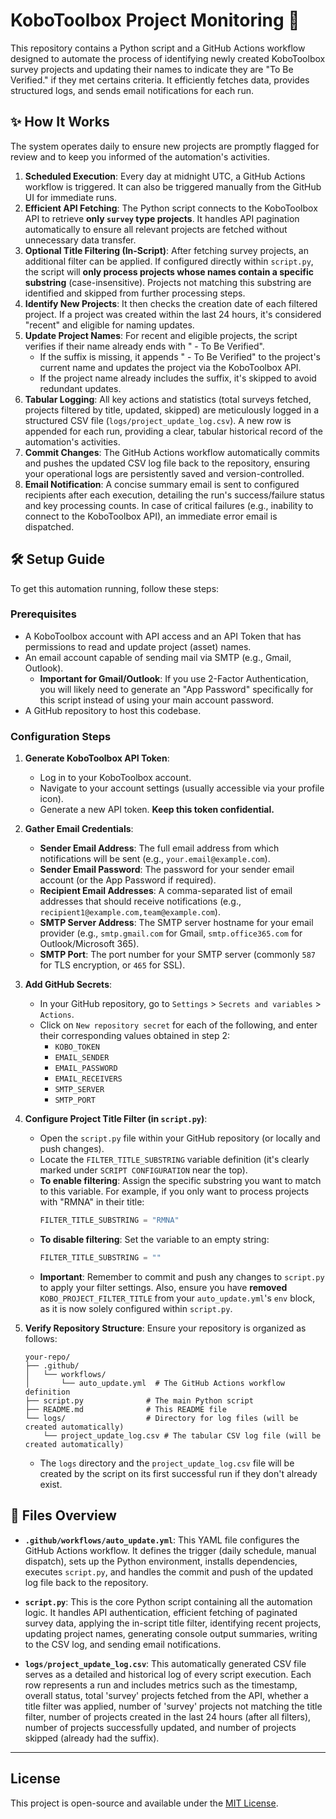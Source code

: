 # KoboToolbox Project Monitoring 🤖

This repository contains a Python script and a GitHub Actions workflow designed to automate the process of identifying newly created KoboToolbox survey projects and updating their names to indicate they are "To Be Verified." if they met certains criteria. It efficiently fetches data, provides structured logs, and sends email notifications for each run.

## ✨ How It Works

The system operates daily to ensure new projects are promptly flagged for review and to keep you informed of the automation's activities.

1.  **Scheduled Execution**: Every day at midnight UTC, a GitHub Actions workflow is triggered. It can also be triggered manually from the GitHub UI for immediate runs.
2.  **Efficient API Fetching**: The Python script connects to the KoboToolbox API to retrieve **only `survey` type projects**. It handles API pagination automatically to ensure all relevant projects are fetched without unnecessary data transfer.
3.  **Optional Title Filtering (In-Script)**: After fetching survey projects, an additional filter can be applied. If configured directly within `script.py`, the script will **only process projects whose names contain a specific substring** (case-insensitive). Projects not matching this substring are identified and skipped from further processing steps.
4.  **Identify New Projects**: It then checks the creation date of each filtered project. If a project was created within the last 24 hours, it's considered "recent" and eligible for naming updates.
5.  **Update Project Names**: For recent and eligible projects, the script verifies if their name already ends with " - To Be Verified".
    * If the suffix is missing, it appends " - To Be Verified" to the project's current name and updates the project via the KoboToolbox API.
    * If the project name already includes the suffix, it's skipped to avoid redundant updates.
6.  **Tabular Logging**: All key actions and statistics (total surveys fetched, projects filtered by title, updated, skipped) are meticulously logged in a structured CSV file (`logs/project_update_log.csv`). A new row is appended for each run, providing a clear, tabular historical record of the automation's activities.
7.  **Commit Changes**: The GitHub Actions workflow automatically commits and pushes the updated CSV log file back to the repository, ensuring your operational logs are persistently saved and version-controlled.
8.  **Email Notification**: A concise summary email is sent to configured recipients after each execution, detailing the run's success/failure status and key processing counts. In case of critical failures (e.g., inability to connect to the KoboToolbox API), an immediate error email is dispatched.

## 🛠️ Setup Guide

To get this automation running, follow these steps:

### Prerequisites

* A KoboToolbox account with API access and an API Token that has permissions to read and update project (asset) names.
* An email account capable of sending mail via SMTP (e.g., Gmail, Outlook).
    * **Important for Gmail/Outlook**: If you use 2-Factor Authentication, you will likely need to generate an "App Password" specifically for this script instead of using your main account password.
* A GitHub repository to host this codebase.

### Configuration Steps

1.  **Generate KoboToolbox API Token**:
    * Log in to your KoboToolbox account.
    * Navigate to your account settings (usually accessible via your profile icon).
    * Generate a new API token. **Keep this token confidential.**

2.  **Gather Email Credentials**:
    * **Sender Email Address**: The full email address from which notifications will be sent (e.g., `your.email@example.com`).
    * **Sender Email Password**: The password for your sender email account (or the App Password if required).
    * **Recipient Email Addresses**: A comma-separated list of email addresses that should receive notifications (e.g., `recipient1@example.com,team@example.com`).
    * **SMTP Server Address**: The SMTP server hostname for your email provider (e.g., `smtp.gmail.com` for Gmail, `smtp.office365.com` for Outlook/Microsoft 365).
    * **SMTP Port**: The port number for your SMTP server (commonly `587` for TLS encryption, or `465` for SSL).

3.  **Add GitHub Secrets**:
    * In your GitHub repository, go to `Settings` > `Secrets and variables` > `Actions`.
    * Click on `New repository secret` for each of the following, and enter their corresponding values obtained in step 2:
        * `KOBO_TOKEN`
        * `EMAIL_SENDER`
        * `EMAIL_PASSWORD`
        * `EMAIL_RECEIVERS`
        * `SMTP_SERVER`
        * `SMTP_PORT`

4.  **Configure Project Title Filter (in `script.py`)**:
    * Open the `script.py` file within your GitHub repository (or locally and push changes).
    * Locate the `FILTER_TITLE_SUBSTRING` variable definition (it's clearly marked under `SCRIPT CONFIGURATION` near the top).
    * **To enable filtering**: Assign the specific substring you want to match to this variable. For example, if you only want to process projects with "RMNA" in their title:
        ```python
        FILTER_TITLE_SUBSTRING = "RMNA"
        ```
    * **To disable filtering**: Set the variable to an empty string:
        ```python
        FILTER_TITLE_SUBSTRING = ""
        ```
    * **Important**: Remember to commit and push any changes to `script.py` to apply your filter settings. Also, ensure you have **removed** `KOBO_PROJECT_FILTER_TITLE` from your `auto_update.yml`'s `env` block, as it is now solely configured within `script.py`.

5.  **Verify Repository Structure**:
    Ensure your repository is organized as follows:

    ```
    your-repo/
    ├── .github/
    │   └── workflows/
    │       └── auto_update.yml  # The GitHub Actions workflow definition
    ├── script.py              # The main Python script
    ├── README.md              # This README file
    └── logs/                  # Directory for log files (will be created automatically)
        └── project_update_log.csv # The tabular CSV log file (will be created automatically)
    ```

    * The `logs` directory and the `project_update_log.csv` file will be created by the script on its first successful run if they don't already exist.

## 📄 Files Overview

* **`.github/workflows/auto_update.yml`**:
    This YAML file configures the GitHub Actions workflow. It defines the trigger (daily schedule, manual dispatch), sets up the Python environment, installs dependencies, executes `script.py`, and handles the commit and push of the updated log file back to the repository.

* **`script.py`**:
    This is the core Python script containing all the automation logic. It handles API authentication, efficient fetching of paginated survey data, applying the in-script title filter, identifying recent projects, updating project names, generating console output summaries, writing to the CSV log, and sending email notifications.

* **`logs/project_update_log.csv`**:
    This automatically generated CSV file serves as a detailed and historical log of every script execution. Each row represents a run and includes metrics such as the timestamp, overall status, total 'survey' projects fetched from the API, whether a title filter was applied, number of 'survey' projects not matching the title filter, number of projects created in the last 24 hours (after all filters), number of projects successfully updated, and number of projects skipped (already had the suffix).

---

## License

This project is open-source and available under the [MIT License](LICENSE).
